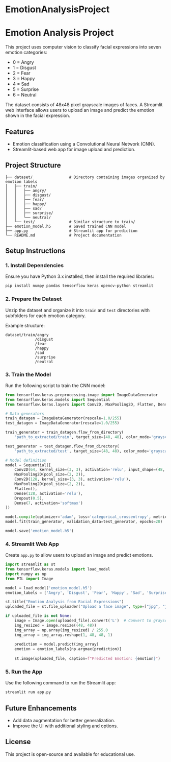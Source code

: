 # EmotionAnalysisProject
 
# Emotion Analysis Project

This project uses computer vision to classify facial expressions into seven emotion categories:
- 0 = Angry
- 1 = Disgust
- 2 = Fear
- 3 = Happy
- 4 = Sad
- 5 = Surprise
- 6 = Neutral

The dataset consists of 48x48 pixel grayscale images of faces. A Streamlit web interface allows users to upload an image and predict the emotion shown in the facial expression.

## Features
- Emotion classification using a Convolutional Neural Network (CNN).
- Streamlit-based web app for image upload and prediction.

## Project Structure
```
├── dataset/                # Directory containing images organized by emotion labels
│   ├── train/
│   │   ├── angry/
│   │   ├── disgust/
│   │   ├── fear/
│   │   ├── happy/
│   │   ├── sad/
│   │   ├── surprise/
│   │   └── neutral/
│   └── test/               # Similar structure to train/
├── emotion_model.h5        # Saved trained CNN model
├── app.py                  # Streamlit app for prediction
└── README.md               # Project documentation
```

## Setup Instructions

### 1. Install Dependencies
Ensure you have Python 3.x installed, then install the required libraries:
```bash
pip install numpy pandas tensorflow keras opencv-python streamlit
```

### 2. Prepare the Dataset
Unzip the dataset and organize it into `train` and `test` directories with subfolders for each emotion category.

Example structure:
```
dataset/train/angry
             /disgust
             /fear
             /happy
             /sad
             /surprise
             /neutral
```

### 3. Train the Model
Run the following script to train the CNN model:
```python
from tensorflow.keras.preprocessing.image import ImageDataGenerator
from tensorflow.keras.models import Sequential
from tensorflow.keras.layers import Conv2D, MaxPooling2D, Flatten, Dense, Dropout

# Data generators
train_datagen = ImageDataGenerator(rescale=1.0/255)
test_datagen = ImageDataGenerator(rescale=1.0/255)

train_generator = train_datagen.flow_from_directory(
    'path_to_extracted/train', target_size=(48, 48), color_mode='grayscale', batch_size=64, class_mode='categorical')

test_generator = test_datagen.flow_from_directory(
    'path_to_extracted/test', target_size=(48, 48), color_mode='grayscale', batch_size=64, class_mode='categorical')

# Model definition
model = Sequential([
    Conv2D(64, kernel_size=(3, 3), activation='relu', input_shape=(48, 48, 1)),
    MaxPooling2D(pool_size=(2, 2)),
    Conv2D(128, kernel_size=(3, 3), activation='relu'),
    MaxPooling2D(pool_size=(2, 2)),
    Flatten(),
    Dense(128, activation='relu'),
    Dropout(0.5),
    Dense(7, activation='softmax')
])

model.compile(optimizer='adam', loss='categorical_crossentropy', metrics=['accuracy'])
model.fit(train_generator, validation_data=test_generator, epochs=20)

model.save('emotion_model.h5')
```

### 4. Streamlit Web App
Create `app.py` to allow users to upload an image and predict emotions.

```python
import streamlit as st
from tensorflow.keras.models import load_model
import numpy as np
from PIL import Image

model = load_model('emotion_model.h5')
emotion_labels = ['Angry', 'Disgust', 'Fear', 'Happy', 'Sad', 'Surprise', 'Neutral']

st.title("Emotion Analysis from Facial Expressions")
uploaded_file = st.file_uploader("Upload a face image", type=["jpg", "jpeg", "png"])

if uploaded_file is not None:
    image = Image.open(uploaded_file).convert('L')  # Convert to grayscale
    img_resized = image.resize((48, 48))
    img_array = np.array(img_resized) / 255.0
    img_array = img_array.reshape(1, 48, 48, 1)
    
    prediction = model.predict(img_array)
    emotion = emotion_labels[np.argmax(prediction)]
    
    st.image(uploaded_file, caption=f"Predicted Emotion: {emotion}")
```

### 5. Run the App
Use the following command to run the Streamlit app:
```bash
streamlit run app.py
```

## Future Enhancements
- Add data augmentation for better generalization.
- Improve the UI with additional styling and options.

## License
This project is open-source and available for educational use.

